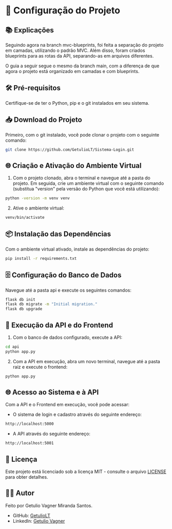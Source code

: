 # 🚀 Configuração do Projeto

## 📚 Explicações
Seguindo agora na branch mvc-blueprints, foi feita a separação do projeto em camadas, utilizando o padrão MVC. Além disso, foram criados blueprints para as rotas da API, separando-as em arquivos diferentes.

O guia a seguir segue o mesmo da branch main, com a diferença de que agora o projeto está organizado em camadas e com blueprints.

## 🛠️ Pré-requisitos
Certifique-se de ter o Python, pip e o git instalados em seu sistema.

## 📥 Download do Projeto
Primeiro, com o git instalado, você pode clonar o projeto com o seguinte comando:

```bash
git clone https://github.com/GetulioLT/Sistema-Login.git
```

## 🌐 Criação e Ativação do Ambiente Virtual
1. Com o projeto clonado, abra o terminal e navegue até a pasta do projeto. Em seguida, crie um ambiente virtual com o seguinte comando (substitua "version" pela versão do Python que você está utilizando):

```bash
python -version -m venv venv
```
2. Ative o ambiente virtual:

```bash
venv/bin/activate
```

## 📦 Instalação das Dependências
Com o ambiente virtual ativado, instale as dependências do projeto:

```bash
pip install -r requirements.txt
```

## 🗄️ Configuração do Banco de Dados
Navegue até a pasta api e execute os seguintes comandos:

```bash
flask db init
flask db migrate -m "Initial migration."
flask db upgrade
```

## 🚀 Execução da API e do Frontend
1. Com o banco de dados configurado, execute a API:

```bash
cd api
python app.py
```

2. Com a API em execução, abra um novo terminal, navegue até a pasta raiz e execute o frontend:

```bash
python app.py
```

## 🌐 Acesso ao Sistema e à API

Com a API e o Frontend em execução, você pode acessar:

- O sistema de login e cadastro através do seguinte endereço:

```bash
http://localhost:5000
```

- A API através do seguinte endereço:

```bash
http://localhost:5001
```

## 📜 Licença
Este projeto está licenciado sob a licença MIT - consulte o arquivo [LICENSE](LICENSE.md) para obter detalhes.

## 👨‍💻 Autor
Feito por Getulio Vagner Miranda Santos. 
- GitHub: [GetulioLT](https://github.com/GetulioLT)
- LinkedIn: [Getulio Vagner](https://www.linkedin.com/in/getulio-vagner-117341186/)

